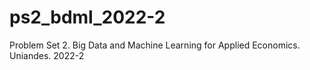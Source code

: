 # ps2_bdml_2022-2
 Problem Set 2. Big Data and Machine Learning for Applied Economics. Uniandes. 2022-2
